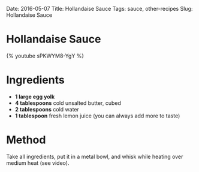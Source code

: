 Date: 2016-05-07
Title: Hollandaise Sauce
Tags: sauce, other-recipes
Slug: Hollandaise Sauce

# Hollandaise Sauce
{% youtube sPKWYM8-YgY %}

# Ingredients

 * **1 large egg yolk**
 * **4 tablespoons** cold unsalted butter, cubed
 * **2 tablespoons** cold water
 * **1 tablespoon** fresh lemon juice (you can always add more to taste)

# Method
Take all ingredients, put it in a metal bowl, and whisk while heating over medium heat (see video).
